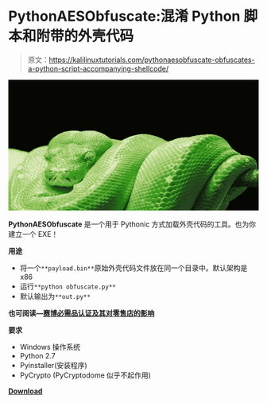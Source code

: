 # PythonAESObfuscate:混淆 Python 脚本和附带的外壳代码

> 原文：<https://kalilinuxtutorials.com/pythonaesobfuscate-obfuscates-a-python-script-accompanying-shellcode/>

[![PythonAESObfuscate : Obfuscates a Python Script & Accompanying Shellcode](img/f72247830d62ca64bde95e16144b9130.png "PythonAESObfuscate : Obfuscates a Python Script & Accompanying Shellcode")](https://1.bp.blogspot.com/-xXS9eiJtPCc/XjGNuuu-iSI/AAAAAAAAEqo/BG3A8uk7_8wtetRcGBa8q-ynV9SqaJdzQCLcBGAsYHQ/s1600/python.png)

**PythonAESObfuscate** 是一个用于 Pythonic 方式加载外壳代码的工具。也为你建立一个 EXE！

**用途**

*   将一个`**payload.bin**`原始外壳代码文件放在同一个目录中。默认架构是 x86
*   运行`**python obfuscate.py**`
*   默认输出为`**out.py**`

**也可阅读—[赛博必需品认证及其对零售店的影响](https://kalilinuxtutorials.com/cyber-essentials-accreditation/)**

**要求**

*   Windows 操作系统
*   Python 2.7
*   Pyinstaller(安装程序)
*   PyCrypto (PyCryptodome 似乎不起作用)

[**Download**](https://github.com/offsecginger/PythonAESObfuscate)
